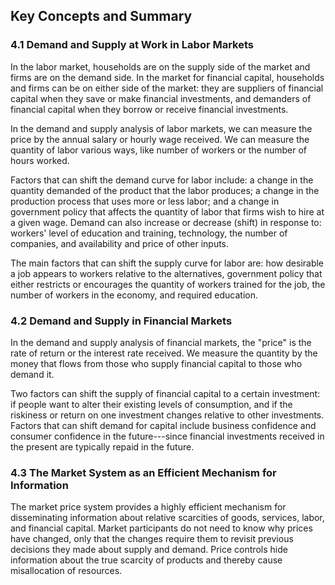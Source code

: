## Key Concepts and Summary

### 4.1 Demand and Supply at Work in Labor Markets

In the labor market, households are on the supply side of the market and
firms are on the demand side. In the market for financial capital,
households and firms can be on either side of the market: they are
suppliers of financial capital when they save or make financial
investments, and demanders of financial capital when they borrow or
receive financial investments.

In the demand and supply analysis of labor markets, we can measure the
price by the annual salary or hourly wage received. We can measure the
quantity of labor various ways, like number of workers or the number of
hours worked.

Factors that can shift the demand curve for labor include: a change in
the quantity demanded of the product that the labor produces; a change
in the production process that uses more or less labor; and a change in
government policy that affects the quantity of labor that firms wish to
hire at a given wage. Demand can also increase or decrease (shift) in
response to: workers' level of education and training, technology, the
number of companies, and availability and price of other inputs.

The main factors that can shift the supply curve for labor are: how
desirable a job appears to workers relative to the alternatives,
government policy that either restricts or encourages the quantity of
workers trained for the job, the number of workers in the economy, and
required education.

### 4.2 Demand and Supply in Financial Markets

In the demand and supply analysis of financial markets, the "price" is
the rate of return or the interest rate received. We measure the
quantity by the money that flows from those who supply financial capital
to those who demand it.

Two factors can shift the supply of financial capital to a certain
investment: if people want to alter their existing levels of
consumption, and if the riskiness or return on one investment changes
relative to other investments. Factors that can shift demand for capital
include business confidence and consumer confidence in the
future---since financial investments received in the present are
typically repaid in the future.

### 4.3 The Market System as an Efficient Mechanism for Information

The market price system provides a highly efficient mechanism for
disseminating information about relative scarcities of goods, services,
labor, and financial capital. Market participants do not need to know
why prices have changed, only that the changes require them to revisit
previous decisions they made about supply and demand. Price controls
hide information about the true scarcity of products and thereby cause
misallocation of resources.
